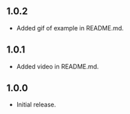 ## 1.0.2

* Added gif of example in README.md.

## 1.0.1

* Added video in README.md.

## 1.0.0

* Initial release.
